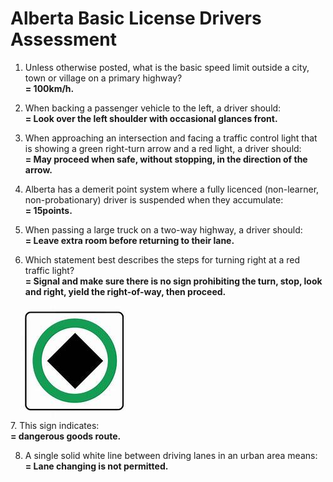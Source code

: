 # Alberta Basic License Drivers Assessment
1. Unless otherwise posted, what is the basic speed limit outside a city, town or village on a primary highway?  
  **= 100km/h.**

2. When backing a passenger vehicle to the left, a driver should:  
  **= Look over the left shoulder with occasional glances front.**

3. When approaching an intersection and facing a traffic control light that is showing a green right-turn arrow and a red light, a driver should:  
  **= May proceed when safe, without stopping, in the direction of the arrow.**  

4. Alberta has a demerit point system where a fully licenced (non-learner, non-probationary) driver is suspended when they accumulate:  
   **= 15points.**

5. When passing a large truck on a two-way highway, a driver should:  
   **= Leave extra room before returning to their lane.**

6. Which statement best describes the steps for turning right at a red traffic light?  
   **= Signal and make sure there is no sign prohibiting the turn, stop, look and right, yield the right-of-way, then proceed.**

![da](https://github.com/tamunoWoks/drivers_assessment/blob/main/DA/da1.jfif)  
7. This sign indicates:  
   **= dangerous goods route.**

8. A single solid white line between driving lanes in an urban area means:  
   **= Lane changing is not permitted.**
